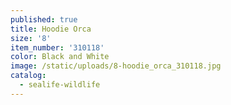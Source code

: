 ```yaml
---
published: true
title: Hoodie Orca
size: '8'
item_number: '310118'
color: Black and White
image: /static/uploads/8-hoodie_orca_310118.jpg
catalog:
  - sealife-wildlife
---
```


